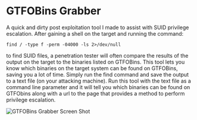 # GTFOBins Grabber
A quick and dirty post exploitation tool I made to assist with SUID privilege escalation.
After gaining a shell on the target and running the command:

``` find / -type f -perm -04000 -ls 2>/dev/null ```

to find SUID files, a penetration tester will often compare the results of the output on the target to the binaries listed on GTFOBins. This tool lets you know which binaries on the target system can be found on GTFOBins, saving you a lot of time. Simply run the find command and save the output to a text file (on your attacking machine). Run this tool with the text file as a command line parameter and it will tell you which binaries can be found on GTFObins along with a url to the page that provides a method to perform privilege escalation.


![GTFOBins Grabber Screen Shot](https://i.imgur.com/lL4GQRZ.png)
